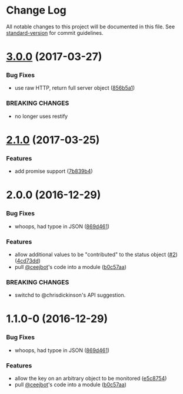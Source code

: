 # Change Log

All notable changes to this project will be documented in this file. See [standard-version](https://github.com/conventional-changelog/standard-version) for commit guidelines.

<a name="3.0.0"></a>
# [3.0.0](https://github.com/npm/micro-monitor/compare/v2.1.0...v3.0.0) (2017-03-27)


### Bug Fixes

* use raw HTTP, return full server object ([856b5a1](https://github.com/npm/micro-monitor/commit/856b5a1))


### BREAKING CHANGES

* no longer uses restify



<a name="2.1.0"></a>
# [2.1.0](https://github.com/npm/micro-monitor/compare/v2.0.1...v2.1.0) (2017-03-25)


### Features

* add promise support ([7b839b4](https://github.com/npm/micro-monitor/commit/7b839b4))



<a name="2.0.0"></a>
# 2.0.0 (2016-12-29)


### Bug Fixes

* whoops, had typoe in JSON ([869d461](https://github.com/npm/micro-monitor/commit/869d461))


### Features

* allow additional values to be "contributed" to the status object ([#2](https://github.com/npm/micro-monitor/issues/2)) ([4cd73dd](https://github.com/npm/micro-monitor/commit/4cd73dd))
* pull [@ceejbot](https://github.com/ceejbot)'s code into a module ([b0c57aa](https://github.com/npm/micro-monitor/commit/b0c57aa))


### BREAKING CHANGES

* switchd to @chrisdickinson's API suggestion.



<a name="1.1.0-0"></a>
# 1.1.0-0 (2016-12-29)


### Bug Fixes

* whoops, had typoe in JSON ([869d461](https://github.com/npm/micro-monitor/commit/869d461))


### Features

* allow the key on an arbitrary object to be monitored ([e5c8754](https://github.com/npm/micro-monitor/commit/e5c8754))
* pull [@ceejbot](https://github.com/ceejbot)'s code into a module ([b0c57aa](https://github.com/npm/micro-monitor/commit/b0c57aa))
